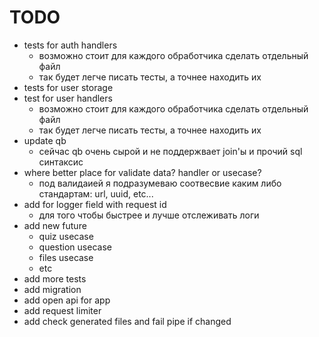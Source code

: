 # TODO

- tests for auth handlers
  - возможно стоит для каждого обработчика сделать отдельный файл
  - так будет легче писать тесты, а точнее находить их
- tests for user storage
- test for user handlers
    - возможно стоит для каждого обработчика сделать отдельный файл
    - так будет легче писать тесты, а точнее находить их
- update qb
  - сейчас qb очень сырой и не поддержвает join'ы и прочий sql синтаксис
- where better place for validate data? handler or usecase?
  - под валидаией я подразумеваю соотвесвие каким либо стандартам: url, uuid, etc...
- add for logger field with request id
  - для того чтобы быстрее и лучше отслеживать логи
- add new future
  - quiz usecase
  - question usecase
  - files usecase
  - etc
- add more tests
- add migration
- add open api for app
- add request limiter
- add check generated files and fail pipe if changed